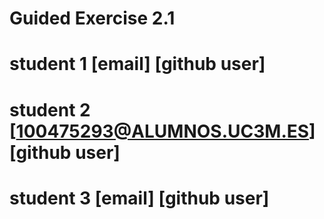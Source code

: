 # Guided Exercise 2.1
# student 1  [email] [github user]
# student 2 [100475293@ALUMNOS.UC3M.ES] [github user]
# student 3  [email] [github user]